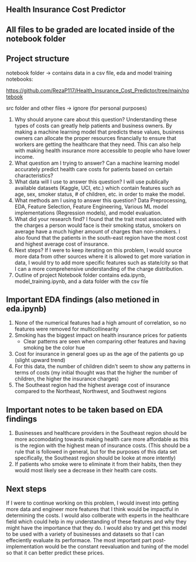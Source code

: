 ## Health Insurance Cost Predictor

## All files to be graded are located inside of the notebook folder

## Project structure

notebook folder -> contains data in a csv file, eda and model training notebooks: 

https://github.com/RezaP117/Health_Insurance_Cost_Predictor/tree/main/notebook

src folder and other files -> ignore (for personal purposes)

1. Why should anyone care about this question?
   Understanding these types of costs can greatly help patients and business owners. By making a machine learning model that predicts these values, business owners can allocate the proper resources financially to ensure that workers are getting the healthcare that they need. This can also help with making health insurance more accessible to people who have lower income.
2. What question am I trying to answer?
   Can a machine learning model accurately predict health care costs for patients based on certain characteristics?
3. What data will I use to answer this question?
   I will use publically available datasets (Kaggle, UCI, etc.) which contain features such as age, sex, smoker status, # of children, etc. in order to make the model.
4. What methods am I using to answer this question?
   Data Preprocessing, EDA, Feature Selection, Feature Engineering, Various ML model implementations (Regression models), and model evaluation.
5. What did your research find?
   I found that the trait most associated with the charges a person would face is their smoking status, smokers on average have a much higher amount of charges than non-smokers. I also found that the patients in the south-east region have the most cost and highest average cost of insurance.
6. Next steps?
   If I were to keep iterating on this problem, I would source more data from other sources where it is allowed to get more variation in data, I would try to add more specific features such as state/city so that I can a more comprehensive understanding of the charge distribution.
7. Outline of project
   Notebook folder contains eda.ipynb, model_training.ipynb, and a data folder with the csv file

## Important EDA findings (also metioned in eda.ipynb)

1. None of the numerical features had a high amount of correlation, so no features were removed for multicollinearity
2. Smoking has the biggest impact on health insurance prices for patients
   - Clear patterns are seen when comparing other features and having smoking be the color hue
3. Cost for insurance in general goes up as the age of the patients go up (slight upward trend)
4. For this data, the number of children didn't seem to show any patterns in terms of costs (my initial thought was that the higher the number of children, the higher the insurance charges)
5. The Southeast region had the highest average cost of insurance compared to the Northeast, Northwest, and Southwest regions

## Important notes to be taken based on EDA findings 
1. Businesses and healthcare providers in the Southeast region should be more accomodating towards making health care more affordable as this is the region with the highest mean of insurance costs. (This should be a rule that is followed in general, but for the purposes of this data set specifically, the Southeast region should be looke at more intently)
2. If patients who smoke were to eliminate it from their habits, then they would most likely see a decrease in their health care costs. 

## Next steps

If I were to continue working on this problem, I would invest into getting more data and engineer more features that I think would be impactful in determining the costs. I would also collberate with experts in the healthcare field which could help in my understanding of these features and why they might have the importance that they do. I would also try and get this model to be used with a variety of businesses and datasets so that I can effeciently evaluate its performace. The most important part post-implementation would be the constant reevaluation and tuning of the model so that it can better predict these prices.

